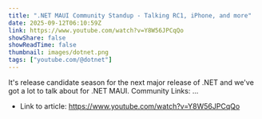 ```yaml
---
title: ".NET MAUI Community Standup - Talking RC1, iPhone, and more"
date: 2025-09-12T06:10:59Z
link: https://www.youtube.com/watch?v=Y8W56JPCqQo
showShare: false
showReadTime: false
thumbnail: images/dotnet.png
tags: ["youtube.com/@dotnet"]
---
```

It's release candidate season for the next major release of .NET and we've got a lot to talk about for .NET MAUI. Community Links: ...

- Link to article: https://www.youtube.com/watch?v=Y8W56JPCqQo